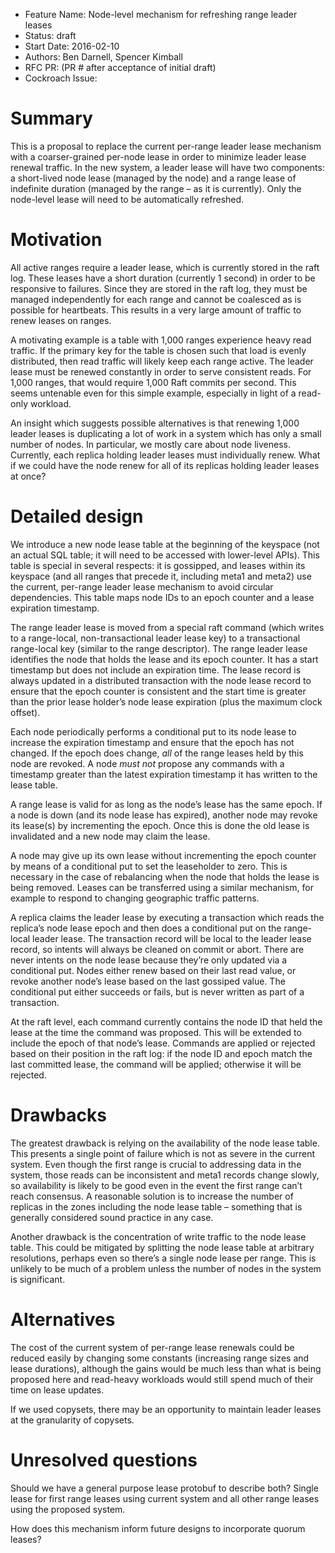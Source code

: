 - Feature Name: Node-level mechanism for refreshing range leader leases
- Status: draft
- Start Date: 2016-02-10
- Authors: Ben Darnell, Spencer Kimball
- RFC PR: (PR # after acceptance of initial draft)
- Cockroach Issue:


# Summary

This is a proposal to replace the current per-range leader lease
mechanism with a coarser-grained per-node lease in order to minimize
leader lease renewal traffic. In the new system, a leader lease will
have two components: a short-lived node lease (managed by the node)
and a range lease of indefinite duration (managed by the range – as it
is currently). Only the node-level lease will need to be automatically
refreshed.


# Motivation

All active ranges require a leader lease, which is currently stored in
the raft log. These leases have a short duration (currently 1 second)
in order to be responsive to failures. Since they are stored in the
raft log, they must be managed independently for each range and cannot
be coalesced as is possible for heartbeats. This results in a very
large amount of traffic to renew leases on ranges.

A motivating example is a table with 1,000 ranges experience heavy
read traffic. If the primary key for the table is chosen such that
load is evenly distributed, then read traffic will likely keep each
range active. The leader lease must be renewed constantly in order to
serve consistent reads. For 1,000 ranges, that would require 1,000
Raft commits per second. This seems untenable even for this simple
example, especially in light of a read-only workload.

An insight which suggests possible alternatives is that renewing 1,000
leader leases is duplicating a lot of work in a system which has only
a small number of nodes. In particular, we mostly care about node
liveness. Currently, each replica holding leader leases must
individually renew. What if we could have the node renew for all of
its replicas holding leader leases at once?


# Detailed design

We introduce a new node lease table at the beginning of the keyspace
(not an actual SQL table; it will need to be accessed with lower-level
APIs). This table is special in several respects: it is gossipped, and
leases within its keyspace (and all ranges that precede it, including
meta1 and meta2) use the current, per-range leader lease mechanism to
avoid circular dependencies. This table maps node IDs to an epoch
counter and a lease expiration timestamp.

The range leader lease is moved from a special raft command (which
writes to a range-local, non-transactional leader lease key) to a
transactional range-local key (similar to the range descriptor). The
range leader lease identifies the node that holds the lease and its
epoch counter. It has a start timestamp but does not include an
expiration time. The lease record is always updated in a distributed
transaction with the node lease record to ensure that the epoch
counter is consistent and the start time is greater than the prior
lease holder’s node lease expiration (plus the maximum clock offset).

Each node periodically performs a conditional put to its node lease to
increase the expiration timestamp and ensure that the epoch has not
changed. If the epoch does change, *all* of the range leases held by
this node are revoked. A node *must not* propose any commands with a
timestamp greater than the latest expiration timestamp it has written
to the lease table.

A range lease is valid for as long as the node’s lease has the same
epoch. If a node is down (and its node lease has expired), another
node may revoke its lease(s) by incrementing the epoch. Once this is
done the old lease is invalidated and a new node may claim the lease.

A node may give up its own lease without incrementing the epoch
counter by means of a conditional put to set the leaseholder to
zero. This is necessary in the case of rebalancing when the node that
holds the lease is being removed. Leases can be transferred using a
similar mechanism, for example to respond to changing geographic
traffic patterns.

A replica claims the leader lease by executing a transaction which
reads the replica’s node lease epoch and then does a conditional put
on the range-local leader lease. The transaction record will be local
to the leader lease record, so intents will always be cleaned on
commit or abort. There are never intents on the node lease because
they’re only updated via a conditional put. Nodes either renew based
on their last read value, or revoke another node’s lease based on the
last gossiped value. The conditional put either succeeds or fails, but
is never written as part of a transaction.

At the raft level, each command currently contains the node ID that
held the lease at the time the command was proposed. This will be
extended to include the epoch of that node’s lease. Commands are
applied or rejected based on their position in the raft log: if the
node ID and epoch match the last committed lease, the command will be
applied; otherwise it will be rejected.


# Drawbacks

The greatest drawback is relying on the availability of the node lease
table. This presents a single point of failure which is not as severe
in the current system. Even though the first range is crucial to
addressing data in the system, those reads can be inconsistent and
meta1 records change slowly, so availability is likely to be good even
in the event the first range can’t reach consensus. A reasonable
solution is to increase the number of replicas in the zones including
the node lease table – something that is generally considered sound
practice in any case.

Another drawback is the concentration of write traffic to the node
lease table. This could be mitigated by splitting the node lease table
at arbitrary resolutions, perhaps even so there’s a single node lease
per range. This is unlikely to be much of a problem unless the number
of nodes in the system is significant.


# Alternatives

The cost of the current system of per-range lease renewals could be
reduced easily by changing some constants (increasing range sizes and
lease durations), although the gains would be much less than what is
being proposed here and read-heavy workloads would still spend much of
their time on lease updates.

If we used copysets, there may be an opportunity to maintain leader
leases at the granularity of copysets.


# Unresolved questions

Should we have a general purpose lease protobuf to describe both?
Single lease for first range leases using current system and all other
range leases using the proposed system.

How does this mechanism inform future designs to incorporate quorum
leases?
